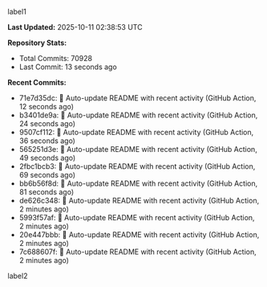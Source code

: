 
label1 
<!-- ACTIVITY_START -->
**Last Updated:** 2025-10-11 02:38:53 UTC

**Repository Stats:**
- Total Commits: 70928
- Last Commit: 13 seconds ago

**Recent Commits:**
- 71e7d35dc: 🤖 Auto-update README with recent activity (GitHub Action, 12 seconds ago)
- b3401de9a: 🤖 Auto-update README with recent activity (GitHub Action, 24 seconds ago)
- 9507cf112: 🤖 Auto-update README with recent activity (GitHub Action, 36 seconds ago)
- 565251d3e: 🤖 Auto-update README with recent activity (GitHub Action, 49 seconds ago)
- 2fbc1bcb3: 🤖 Auto-update README with recent activity (GitHub Action, 69 seconds ago)
- bb6b56f8d: 🤖 Auto-update README with recent activity (GitHub Action, 81 seconds ago)
- de626c348: 🤖 Auto-update README with recent activity (GitHub Action, 2 minutes ago)
- 5993f57af: 🤖 Auto-update README with recent activity (GitHub Action, 2 minutes ago)
- 20e447bbb: 🤖 Auto-update README with recent activity (GitHub Action, 2 minutes ago)
- 7c688607f: 🤖 Auto-update README with recent activity (GitHub Action, 2 minutes ago)
<!-- ACTIVITY_END -->

label2
